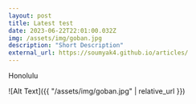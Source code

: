 ```yaml
---
layout: post
title: Latest test
date: 2023-06-22T22:01:00.032Z
img: /assets/img/goban.jpg
description: "Short Description"
external_url: https://soumyak4.github.io/articles/
---
```

Honolulu

![Alt Text]({{ "/assets/img/goban.jpg" | relative_url }})
